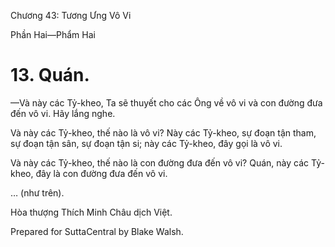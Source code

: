  

Chương 43: Tương Ưng Vô Vi

Phần Hai—Phẩm Hai

# 13\. Quán.

—Và này các Tỷ-kheo, Ta sẽ thuyết cho các Ông về vô vi và con đường đưa đến vô vi. Hãy lắng nghe.

Và này các Tỷ-kheo, thế nào là vô vi? Này các Tỷ-kheo, sự đoạn tận tham, sự đoạn tận sân, sự đoạn tận si; này các Tỷ-kheo, đây gọi là vô vi.

Và này các Tỷ-kheo, thế nào là con đường đưa đến vô vi? Quán, này các Tỷ-kheo, đây là con đường đưa đến vô vi.

… (như trên).

Hòa thượng Thích Minh Châu dịch Việt.

Prepared for SuttaCentral by Blake Walsh.